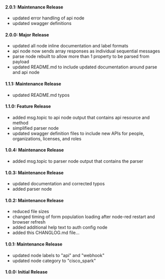 #### 2.0.1: Maintenance Release

  - updated error handling of api node
  - updated swagger definitions

#### 2.0.0: Major Release

  - updated all node inline documentation and label formats
  - api node now sends array responses as individual sequential messages
  - parse node rebuilt to allow more than 1 property to be parsed from payload
  - updated README.md to include updated documentation around parse and api node

#### 1.1.1: Maintenance Release

  - updated README.md typos

#### 1.1.0: Feature Release

  - added msg.topic to api node output that contains api resource and method
  - simplified parser node
  - updated swagger definition files to include new APIs for people, organizations, licenses, and roles

#### 1.0.4: Maintenance Release

  - added msg.topic to parser node output that contains the parser

#### 1.0.3: Maintenance Release

  - updated documentation and corrected typos
  - added parser node

#### 1.0.2: Maintenance Release

  - reduced file sizes
  - changed timing of form population loading after node-red restart and browser refresh
  - added additional help text to auth config node
  - added this CHANGLOG.md file...

#### 1.0.1: Maintenance Release

  - updated node labels to "api" and "webhook"
  - updated node category to "cisco_spark"

#### 1.0.0: Initial Release
